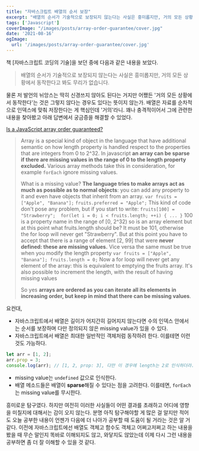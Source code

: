 ```yaml
---
title: "자바스크립트 배열의 순서 보장"
excerpt: "배열의 순서가 기술적으로 보장되지 않는다는 사실은 흥미롭지만, 거의 모든 상황에서 동작한다고 봐도 무리가 없습니다?"
tags: ['Javascript']
coverImage: "/images/posts/array-order-guarantee/cover.jpg"
date: '2021-08-16'
ogImage:
  url: '/images/posts/array-order-guarantee/cover.jpg'
---
```


책 [자바스크립트 코딩의 기술]을 보던 중에 다음과 같은 내용을 보았다.

> 배열의 순서가 기술적으로 보장되지 않는다는 사실은 흥미롭지만, 거의 모든 상황에서 동작한다고 봐도 무리가 없습니다.

물론 저 발언의 뉘앙스는 딱히 신경쓰지 않아도 된다는 거지만 어쨌든 '거의 모든 상황에서 동작한다'는 것은 그렇지 않다는 경우도 있다는 뜻이지 않는가. 배열은 자료를 순차적으로 인덱스에 맞춰 저장한다는 게 핵심인데 '거의'라니. 꽤나 충격적이어서 그에 관련한 내용을 찾아봤고 아래 답변에서 궁금증을 해결할 수 있었다.

[Is a JavaScript array order guaranteed?](https://stackoverflow.com/questions/34955787/is-a-javascript-array-order-guaranteed)

> Array is a special kind of object in the language that have additional semantic on how length property is handled respect to the properties that are integers from 0 to 2^32. In javascript **an array can be sparse if there are missing values in the range of 0 to the length property excluded.** Various array methods take this in consideration, for example `forEach` ignore missing values.
>
> What is a missing value?
**The language tries to make arrays act as much as possible as to normal objects**: you can add any property to it and even have objects that inherit from an array.
> `var fruits = ["Apple", "Banana"];`
> `fruits.preferred = "Apple";`
This kind of code don't pose any problem, but if you start to write:
`fruits[100] = "Strawberry"; 
 for(let i = 0; i < fruits.length; ++i) { ... }`
100 is a property name in the range of [0, 2^32) so is an array element but at this point what fruits.length should be? It must be 101, otherwise the for loop will never get "Strawberry".
But at this point you have to accept that there is a range of element [2, 99] that were **never defined: these are missing values.**
Vice versa the same must be true when you modify the length property
`var fruits = ["Apple", "Banana"]; fruits.length = 0;`
Now a for loop will never get any element of the array: this is equivalent to emptying the fruits array.
It's also possible to increment the length, with the result of having missing values
> 
> So yes **arrays are ordered as you can iterate all its elements in increasing order, but keep in mind that there can be missing values**.

요컨대, 

- 자바스크립트에서 배열은 길이가 어지간히 길어지지 않는다면 수의 인덱스 안에서는 순서를 보장하며 다만 정의되지 않은 missing value가 있을 수 있다.
- 자바스크립트에서 배열은 최대한 일반적인 객체처럼 동작하려 한다. 이를테면 이런 것도 가능하다.

```jsx
let arr = [1, 2]; 
arr.prop = 3;
console.log(arr); // [1, 2, prop: 3], 다만 이 경우에 length는 2로 인식하더라.
```

- missing value는 `undefined` 값으로 인식한다.
- 배열 메소드들은 배열이 **sparse**해질 수 있다는 점을 고려한다. 이를테면, `forEach`는 missing value를 무시한다.

흥미로운 탐구였다. 하지만 여전히 이러한 사실들이 어떤 결과를 초래하고 어디에 영향을 미칠지에 대해서는 감이 오지 않는다. 분명 아직 탐구해야할 게 많은 걸 알지만 적어도 오늘 공부한 내용이 언젠가 다음에 더 나아가 공부할 때 도움이 될 거라는 것은 알 거 같다. 이전에 자바스크립트에선 배열도 객체고 함수도 객체고 어쩌고저쩌고 하는 내용을 봤을 때 무슨 말인지 똑바로 이해되지도 않고, 와닿지도 않았는데 이제 다시 그런 내용을 공부하면 좀 더 잘 이해할 수 있을 것 같다.